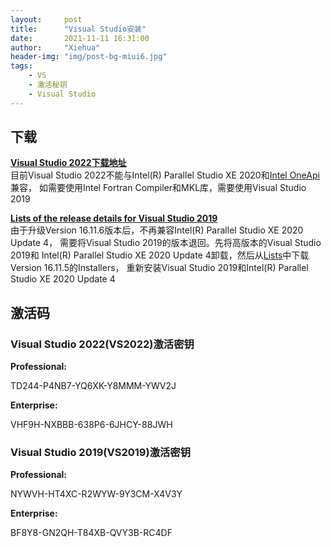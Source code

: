 ```yaml
---
layout:     post
title:      "Visual Studio安装"
date:       2021-11-11 16:31:00
author:     "Xiehua"
header-img: "img/post-bg-miui6.jpg"
tags:
    - VS
    - 激活秘钥
    - Visual Studio
---
```


## 下载  

[**Visual Studio 2022下载地址**](https://visualstudio.microsoft.com/zh-hans/vs/)  
  目前Visual Studio 2022不能与Intel(R) Parallel Studio XE 2020和[Intel OneApi][2]兼容，
  如需要使用Intel Fortran Compiler和MKL库，需要使用Visual Studio 2019  
  
[**Lists of the release details for Visual Studio 2019**][1]  
  由于升级Version 16.11.6版本后，不再兼容Intel(R) Parallel Studio XE 2020 Update 4，
  需要将Visual Studio 2019的版本退回。先将高版本的Visual Studio 2019和
  Intel(R) Parallel Studio XE 2020 Update 4卸载，然后从[Lists][1]中下载Version 16.11.5的Installers，
  重新安装Visual Studio 2019和Intel(R) Parallel Studio XE 2020 Update 4

## 激活码  

### Visual Studio 2022(VS2022)激活密钥  

**Professional:**  

  TD244-P4NB7-YQ6XK-Y8MMM-YWV2J  

**Enterprise:**  
  
  VHF9H-NXBBB-638P6-6JHCY-88JWH  
  
### Visual Studio 2019(VS2019)激活密钥  

**Professional:**  

  NYWVH-HT4XC-R2WYW-9Y3CM-X4V3Y  

**Enterprise:**  

  BF8Y8-GN2QH-T84XB-QVY3B-RC4DF  

[1]: https://docs.microsoft.com/en-us/visualstudio/releases/2019/history
[2]: https://www.intel.com/content/www/us/en/developer/tools/oneapi/toolkits.html#gs.fjz895
